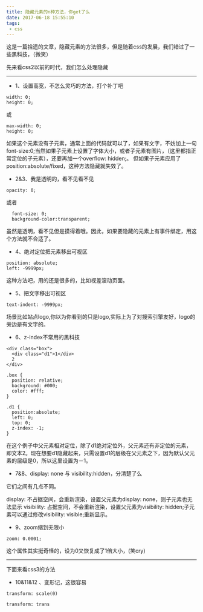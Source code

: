 ```yaml
---
title: 隐藏元素的n种方法，你get了么
date: 2017-06-18 15:55:10
tags:
 - css
---
```


这是一篇拾遗的文章，隐藏元素的方法很多，但是随着css的发展，我们错过了一些黑科技，（微笑）

先来看css2以前的时代，我们怎么处理隐藏

---

+ 1、设置高宽，不怎么灵巧的方法，打个补丁吧

```
width: 0;
height: 0;
```

或

```
max-width: 0;
height: 0;
```

如果这个元素没有子元素，通常上面的代码就可以了，如果有文字，不妨加上一句font-size:0;当然如果子元素上设置了字体大小，或者子元素有图片，（这里都指正常定位的子元素），还要再加一个overflow: hidden;。
但如果子元素应用了position:absolute/fixed，这种方法隐藏就失效了。
+ 2&3、我是透明的，看不见看不见

```
opacity: 0;
```
或者

```
  font-size: 0;
  background-color:transparent;
```
虽然是透明，看不见但是摸得着哦。因此，如果要隐藏的元素上有事件绑定，用这个方法就不合适了。

+ 4、绝对定位把元素移出可视区

```
position: absolute;
left: -9999px;
```
这种方法吧，用的还是很多的，比如视差滚动页面。

+ 5、把文字移出可视区

```
text-indent: -9999px;
```
场景比如站点logo,你以为你看到的只是logo,实际上为了对搜索引擎友好，logo的旁边是有文字的。


+ 6、z-index不常用的黑科技

```
<div class="box">
  <div class="d1">1</div>
  2
</div>
```

```
.box {
  position: relative;
  background: #000;
  color: #fff;
}

.d1 {
  position:absolute;
  left: 0;
  top: 0;
  z-index: -1;
}
```
在这个例子中父元素相对定位，除了d1绝对定位外，父元素还有非定位的元素，即文本2。现在想要d1隐藏起来，只需设置d1的层级在父元素之下，因为默认父元素的层级是0，所以这里设置为－1。

+ 7&8、display: none 与 visibility:hidden，分清楚了么

它们之间有几点不同。

display: 不占据空间，会重新渲染，设置父元素为display: none，则子元素也无法显示
visibility: 占据空间，不会重新渲染，设置父元素为visibility: hidden;子元素可以通过修改visibility: visible;重新显示。

+ 9、zoom缩到无限小

```
zoom: 0.0001;
```
这个属性其实挺奇怪的，设为0又恢复成了1倍大小，(笑cry)

---

下面来看css3的方法

+ 10&11&12 、变形记，这很容易

```
transform: scale(0)
```

```
transform: trans
```
